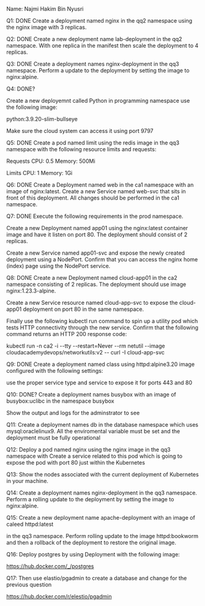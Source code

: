 Name: Najmi Hakim Bin Nyusri

Q1: DONE
Create a deployment named nginx in the qq2 namespace using the nginx image with 3 replicas.


Q2: DONE
Create a new deployment name lab-deployment in the qq2 namespace. With one replica in the manifest then scale the deployment to 4 replicas.

Q3: DONE
Create a deployment names nginx-deployment in the qq3 namespace. Perform a update to the deployment by setting the image to nginx:alpine.

Q4: DONE?

Create a new deployemnt called Python in programming namespace use the following image:

python:3.9.20-slim-bullseye

Make sure the cloud system can access it using port 9797

Q5: DONE
Create a pod named limit using the redis image in the qq3 namespace with the following resource limits and requests:

Requests
CPU: 0.5
Memory: 500Mi

Limits
CPU: 1
Memory: 1Gi

Q6: DONE
Create a Deployment named web in the ca1 namespace with an image of nginx:latest. Create a new Service named web-svc that sits in front of this deployment.  All changes should be performed in the ca1 namespace. 

Q7: DONE
Execute the following requirements in the prod namespace. 

Create a new Deployment named app01 using the nginx:latest container image and have it listen on port 80. The deployment should consist of 2 replicas. 

Create a new Service named app01-svc and expose the newly created deployment using a NodePort. Confirm that you can access the nginx home (index) page using the NodePort service.

Q8: DONE
Create a new Deployment named cloud-app01 in the ca2 namespace consisting of 2 replicas. The deployment should use image nginx:1.23.3-alpine. 

Create a new Service resource named cloud-app-svc to expose the cloud-app01 deployment on port 80 in the same namespace. 

Finally use the following kubectl run command to spin up a utility pod which tests HTTP connectivity through the new service. Confirm that the following command returns an HTTP 200 response code:

kubectl run -n ca2 -i --tty --restart=Never --rm netutil --image cloudacademydevops/networkutils:v2 -- curl -I cloud-app-svc

Q9: DONE
Create a deployment named class using httpd:alpine3.20
image configured with the following settings:

use the proper service type and service to expose it for ports 443 and 80

Q10: DONE?
Create a deployment names busybox with an image of busybox:uclibc in the namespace busybox

Show the output and logs for the adminstrator to see

Q11:
Create a deployment names db in the database namespace which uses mysql:oraclelinux9. All the enviromental variable must be set and the deployment must be fully operational

Q12:
Deploy a pod named nginx using the nginx image in the qq3 namespace with Create a service related to this pod which is going to expose the pod with port 80 just within the Kubernetes

Q13:
Show the nodes associated with the current deployment of Kubernetes in your machine.

Q14:
Create a deployment names nginx-deployment in the qq3 namespace. Perform a rolling update to the deployment by setting the image to nginx:alpine.

Q15:
Create a new deployment name apache-deployment with an image of caleed httpd:latest

 in the qq3 namespace. Perform rolling update to the image httpd:bookworm and then a rollback of the deployment to restore the original image.


Q16:
Deploy postgres by using Deployment with the following image:

https://hub.docker.com/_/postgres

Q17:
Then use elastio/pgadmin to create a database and change for the previous question

https://hub.docker.com/r/elestio/pgadmin



